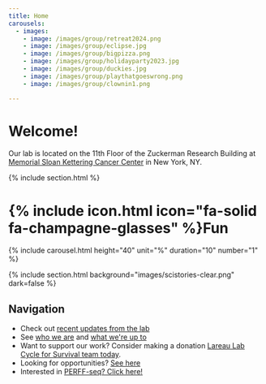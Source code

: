 ```yaml
---
title: Home
carousels:
  - images: 
    - image: /images/group/retreat2024.png
    - image: /images/group/eclipse.jpg
    - image: /images/group/bigpizza.png
    - image: /images/group/holidayparty2023.jpg
    - image: /images/group/duckies.jpg
    - image: /images/group/playthatgoeswrong.png
    - image: /images/group/clownin1.png

---
```


# Welcome! 

Our lab is located on the 11th Floor of the Zuckerman Research Building at
[Memorial Sloan Kettering Cancer Center](https://www.mskcc.org/) in New York, NY. 

{% include section.html %}
# {% include icon.html icon="fa-solid fa-champagne-glasses" %}Fun

{% include carousel.html height="40" unit="%" duration="10" number="1" %}

{% include section.html background="images/scistories-clear.png" dark=false %}

## Navigation
- Check out [recent updates from the lab](news)
- See [who we are](team) and [what we're up to](research)
- Want to support our work? Consider making a donation
[Lareau Lab Cycle for Survival team today](https://www.cycleforsurvival.org/donate/team-search?team_search=lareau).
- Looking for opportunities? [See here](outreach)
- Interested in [PERFF-seq? Click here!](perffseq)


